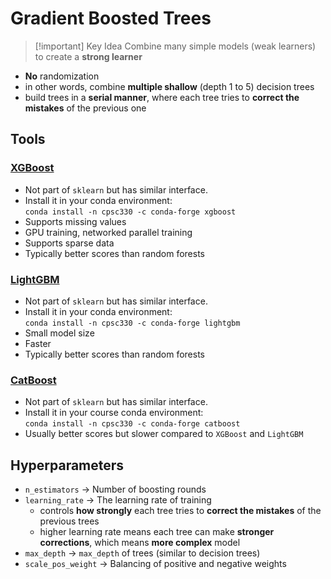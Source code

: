 # Gradient Boosted Trees
> [!important] Key Idea
> Combine many simple models (weak learners) to create a **strong learner**
- **No** randomization
- in other words, combine **multiple shallow** (depth 1 to 5) decision trees
- build trees in a **serial manner**, where each tree tries to **correct the mistakes** of the previous one
## Tools
### [XGBoost](https://xgboost.ai/about) 
- Not part of `sklearn` but has similar interface. 
- Install it in your conda environment: <br>`conda install -n cpsc330 -c conda-forge xgboost`
- Supports missing values
- GPU training, networked parallel training
- Supports sparse data
- Typically better scores than random forests
### [LightGBM](https://lightgbm.readthedocs.io/)
- Not part of `sklearn` but has similar interface. 
- Install it in your conda environment:<br> `conda install -n cpsc330 -c conda-forge lightgbm`
- Small model size
- Faster 
- Typically better scores than random forests
### [CatBoost](https://catboost.ai/)
- Not part of `sklearn` but has similar interface. 
- Install it in your course conda environment:<br> `conda install -n cpsc330 -c conda-forge catboost`
- Usually better scores but slower compared to `XGBoost` and `LightGBM`     
## Hyperparameters
- `n_estimators` $\rightarrow$ Number of boosting rounds
- `learning_rate` $\rightarrow$ The learning rate of training
    - controls **how strongly** each tree tries to **correct the mistakes** of the previous trees
    - higher learning rate means each tree can make **stronger corrections**, which means **more complex** model 
- `max_depth` $\rightarrow$ `max_depth` of trees (similar to decision trees) 
- `scale_pos_weight` $\rightarrow$ Balancing of positive and negative weights
